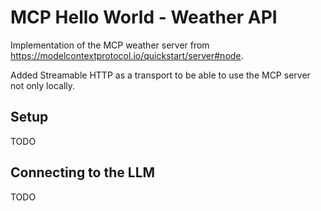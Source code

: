 # MCP Hello World - Weather API

Implementation of the MCP weather server from https://modelcontextprotocol.io/quickstart/server#node.

Added Streamable HTTP as a transport to be able to use the MCP server not only locally.

## Setup

TODO

## Connecting to the LLM

TODO
